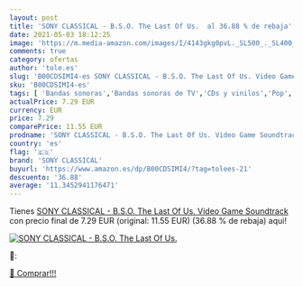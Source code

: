 ```yaml
---
layout: post
title: 'SONY CLASSICAL - B.S.O. The Last Of Us.  al 36.88 % de rebaja'
date: 2021-05-03 18:12:25
image: 'https://m.media-amazon.com/images/I/4143gkg0pvL._SL500_._SL400_.jpg'
comments: true
category: ofertas
author: 'tole.es'
slug: 'B00CDSIMI4-es SONY CLASSICAL - B.S.O. The Last Of Us. Video Game Soundtrack'
sku: 'B00CDSIMI4-es'
tags: [ 'Bandas sonoras','Bandas sonoras de TV','CDs y vinilos','Pop','sony','sony classical', ]
actualPrice: 7.29 EUR
currency: EUR
price: 7.29
comparePrice: 11.55 EUR
prodname: 'SONY CLASSICAL - B.S.O. The Last Of Us. Video Game Soundtrack'
country: 'es'
flag: '🇪🇸'
brand: 'SONY CLASSICAL'
buyurl: 'https://www.amazon.es/dp/B00CDSIMI4/?tag=tolees-21'
descuento: '36.88'
average: '11.3452941176471'
---
```


Tienes [SONY CLASSICAL - B.S.O. The Last Of Us. Video Game Soundtrack](https://www.amazon.es/dp/B00CDSIMI4/?tag=tolees-21) con precio final de  7.29 EUR (original: 11.55 EUR) (36.88 %  de rebaja) aqui!

[![SONY CLASSICAL - B.S.O. The Last Of Us. ](https://m.media-amazon.com/images/I/4143gkg0pvL._SL500_._SL400_.jpg)](https://www.amazon.es/dp/B00CDSIMI4/?tag=tolees-21)

🔎:


[🛒 Comprar!!!](https://www.amazon.es/dp/B00CDSIMI4/?tag=tolees-21)

